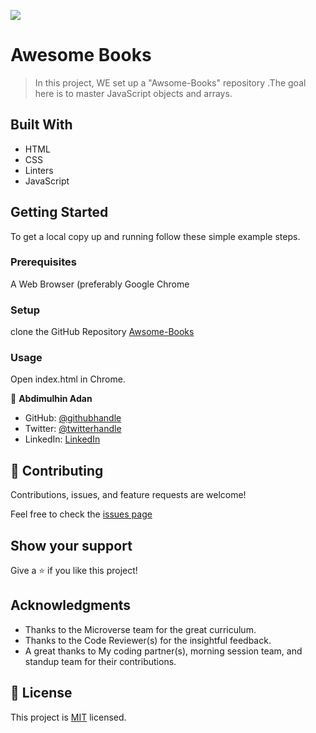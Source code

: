 ![](https://img.shields.io/badge/Microverse-blueviolet)

# Awesome Books

> In this project, WE set up a "Awsome-Books" repository .The goal here is to master JavaScript objects and arrays.


## Built With

- HTML
- CSS
- Linters
- JavaScript



## Getting Started

To get a local copy up and running follow these simple example steps.

### Prerequisites
A Web Browser (preferably Google Chrome

### Setup
clone the GitHub Repository [Awsome-Books](https://github.com/AbdimulhinYussuf3675/Awesome_Books)

### Usage
  Open index.html in Chrome.


👤 **Abdimulhin Adan**

- GitHub: [@githubhandle](https://github.com/AbdimulhinYussuf3675)
- Twitter: [@twitterhandle](https://twitter.com/abdimulhin)
- LinkedIn: [LinkedIn](https://www.linkedin.com/in/abdimulhin-yussuf-7b110720b) 



## 🤝 Contributing

Contributions, issues, and feature requests are welcome!

Feel free to check the [issues page](hhttps://github.com/AbdimulhinYussuf3675/Awesome_Books/issues)

## Show your support

Give a ⭐️ if you like this project!

## Acknowledgments


- Thanks to the Microverse team for the great curriculum.
- Thanks to the Code Reviewer(s) for the insightful feedback.
- A great thanks to My coding partner(s), morning session team, and standup team for their contributions.

## 📝 License

This project is [MIT](./LICENSE) licensed.
